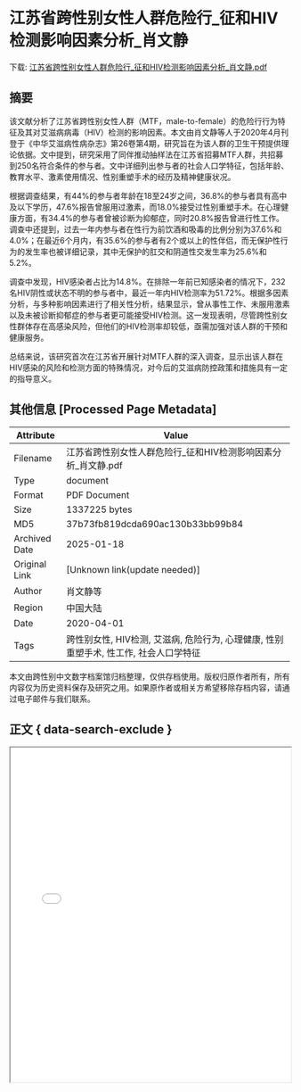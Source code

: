 # 江苏省跨性别女性人群危险行_征和HIV检测影响因素分析_肖文静

<!-- tcd_download_link -->
下载: <a href="../江苏省跨性别女性人群危险行_征和HIV检测影响因素分析_肖文静.pdf" download>江苏省跨性别女性人群危险行_征和HIV检测影响因素分析_肖文静.pdf</a>
<!-- tcd_download_link_end -->

## 摘要

<!-- tcd_abstract -->
该文献分析了江苏省跨性别女性人群（MTF，male-to-female）的危险行行为特征及其对艾滋病病毒（HIV）检测的影响因素。本文由肖文静等人于2020年4月刊登于《中华艾滋病性病杂志》第26卷第4期，研究旨在为该人群的卫生干预提供理论依据。文中提到，研究采用了同伴推动抽样法在江苏省招募MTF人群，共招募到250名符合条件的参与者。文中详细列出参与者的社会人口学特征，包括年龄、教育水平、激素使用情况、性别重塑手术的经历及精神健康状况。

根据调查结果，有44%的参与者年龄在18至24岁之间，36.8%的参与者具有高中及以下学历，47.6%报告曾服用过激素，而18.0%接受过性别重塑手术。在心理健康方面，有34.4%的参与者曾被诊断为抑郁症，同时20.8%报告曾进行性工作。调查中还提到，过去一年内参与者在性行为前饮酒和吸毒的比例分别为37.6%和4.0%；在最近6个月内，有35.6%的参与者有2个或以上的性伴侣，而无保护性行为的发生率也被详细记录，其中无保护的肛交和阴道性交发生率为25.6%和5.2%。

调查中发现，HIV感染者占比为14.8%。在排除一年前已知感染者的情况下，232名HIV阴性或状态不明的参与者中，最近一年内HIV检测率为51.72%。根据多因素分析，与多种影响因素进行了相关性分析，结果显示，曾从事性工作、未服用激素以及未被诊断抑郁症的参与者更可能接受HIV检测。这一发现表明，尽管跨性别女性群体存在高感染风险，但他们的HIV检测率却较低，亟需加强对该人群的干预和健康服务。

总结来说，该研究首次在江苏省开展针对MTF人群的深入调查，显示出该人群在HIV感染的风险和检测方面的特殊情况，对今后的艾滋病防控政策和措施具有一定的指导意义。

<!-- tcd_abstract_end -->

## 其他信息 [Processed Page Metadata]

| Attribute       | Value                                  |
|-----------------|----------------------------------------|
| Filename        | 江苏省跨性别女性人群危险行_征和HIV检测影响因素分析_肖文静.pdf                             |
| Type            | document                                 |
| Format          | PDF Document                               |
| Size            | 1337225 bytes                           |
| MD5             | 37b73fb819dcda690ac130b33bb99b84                                  |
| Archived Date   | 2025-01-18                             |
| Original Link   | [Unknown link(update needed)]                         |
| Author          | 肖文静等                               |
| Region          | 中国大陆                               |
| Date            | 2020-04-01                                 |
| Tags            | 跨性别女性, HIV检测, 艾滋病, 危险行为, 心理健康, 性别重塑手术, 性工作, 社会人口学特征                                 |

本文由跨性别中文数字档案馆归档整理，仅供存档使用。版权归原作者所有，所有内容仅为历史资料保存及研究之用。如果原作者或相关方希望移除存档内容，请通过电子邮件与我们联系。

## 正文 { data-search-exclude }

<!-- tcd_main_text -->
<iframe src="../江苏省跨性别女性人群危险行_征和HIV检测影响因素分析_肖文静.pdf" width="100%" height="600px">
    <p>无法显示PDF，请下载查看。</p>
</iframe>
<!-- tcd_main_text_end -->

